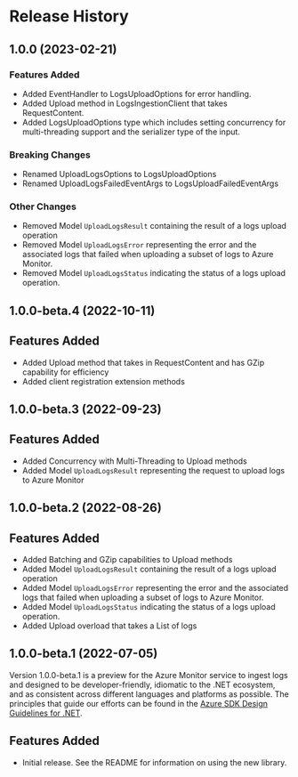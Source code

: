 # Release History

## 1.0.0 (2023-02-21)

### Features Added
- Added EventHandler to LogsUploadOptions for error handling.
- Added Upload method in LogsIngestionClient that takes RequestContent.
- Added LogsUploadOptions type which includes setting concurrency for multi-threading support and the serializer type of the input.

### Breaking Changes
 - Renamed UploadLogsOptions to LogsUploadOptions
 - Renamed UploadLogsFailedEventArgs to LogsUploadFailedEventArgs

### Other Changes
- Removed Model `UploadLogsResult` containing the result of a logs upload operation
- Removed Model `UploadLogsError` representing the error and the associated logs that failed when uploading a subset of logs to Azure Monitor.
- Removed Model `UploadLogsStatus` indicating the status of a logs upload operation.

## 1.0.0-beta.4 (2022-10-11)

## Features Added
- Added Upload method that takes in RequestContent and has GZip capability for efficiency
- Added client registration extension methods

## 1.0.0-beta.3 (2022-09-23)

## Features Added
- Added Concurrency with Multi-Threading to Upload methods
- Added Model `UploadLogsResult` representing the request to upload logs to Azure Monitor

## 1.0.0-beta.2 (2022-08-26)

## Features Added
- Added Batching and GZip capabilities to Upload methods
- Added Model `UploadLogsResult` containing the result of a logs upload operation
- Added Model `UploadLogsError` representing the error and the associated logs that failed when uploading a subset of logs to Azure Monitor.
- Added Model `UploadLogsStatus` indicating the status of a logs upload operation.
- Added Upload overload that takes a List<T> of logs

## 1.0.0-beta.1 (2022-07-05)

Version 1.0.0-beta.1 is a preview for the Azure Monitor service to ingest logs and designed to be developer-friendly, idiomatic to the .NET ecosystem, and as consistent across different languages and platforms as
possible. The principles that guide our efforts can be found in the
[Azure SDK Design Guidelines for .NET](https://azure.github.io/azure-sdk/dotnet_introduction.html).

## Features Added
- Initial release. See the README for information on using the new library.

